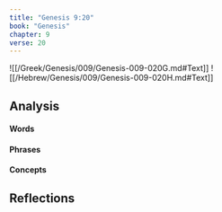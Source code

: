 ```yaml
---
title: "Genesis 9:20"
book: "Genesis"
chapter: 9
verse: 20
---
```

![[/Greek/Genesis/009/Genesis-009-020G.md#Text]]
![[/Hebrew/Genesis/009/Genesis-009-020H.md#Text]]

## Analysis

#### Words

#### Phrases

#### Concepts

## Reflections
